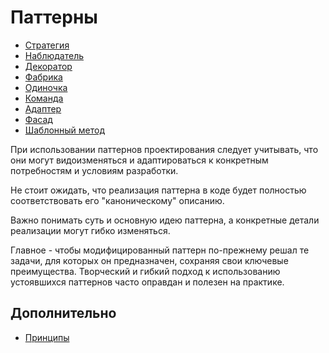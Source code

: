 # Паттерны

- [Стратегия](./Паттерны/Стратегия.md)
- [Наблюдатель](./Паттерны/Наблюдатель.md)
- [Декоратор](./Паттерны/Декоратор.md)
- [Фабрика](./Паттерны/Фабрика.md)
- [Одиночка](./Паттерны/Одиночка.md)
- [Команда](./Паттерны/Команда.md)
- [Адаптер](./Паттерны/Адаптер.md)
- [Фасад](./Паттерны/Фасад.md)
- [Шаблонный метод](./Паттерны/ШаблонныйМетод.md)

При использовании паттернов проектирования следует учитывать, что они могут видоизменяться и адаптироваться к конкретным потребностям и условиям разработки. 

Не стоит ожидать, что реализация паттерна в коде будет полностью соответствовать его "каноническому" описанию. 

Важно понимать суть и основную идею паттерна, а конкретные детали реализации могут гибко изменяться. 

Главное - чтобы модифицированный паттерн по-прежнему решал те задачи, для которых он предназначен, сохраняя свои ключевые преимущества. Творческий и гибкий подход к использованию устоявшихся паттернов часто оправдан и полезен на практике.

## Дополнительно
- [Принципы](./Дополнительно/Принципы.md)